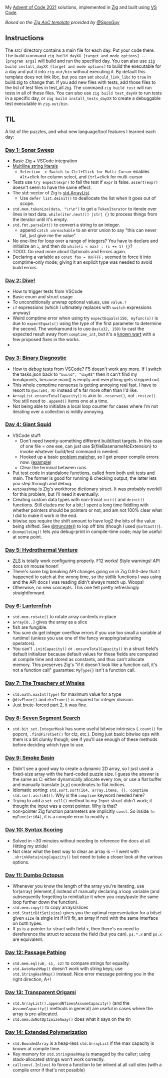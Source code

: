 My [Advent of Code 2021](https://adventofcode.com/2021) solutions, implemented in
[Zig](https://www.ziglang.org/) and built using [VS Code](https://code.visualstudio.com/).

_Based on the [Zig AoC template](https://github.com/SpexGuy/Zig-AoC-Template) provided by [@SpexGuy](https://github.com/SpexGuy/)_

## Instructions

The src/ directory contains a main file for each day.  Put your code there.  The build command `zig build dayXX [target and mode options] -- [program args]` will build and run the specified day.  You can also use `zig build install_dayXX [target and mode options]` to build the executable for a day and put it into `zig-out/bin` without executing it.  By default this template does not link libc, but you can set `should_link_libc` to `true` in build.zig to change that.  If you add new files with tests, add those files to the list of test files in test_all.zig.  The command `zig build test` will run tests in all of these files.  You can also use `zig build test_dayXX` to run tests in a specific day, or `zig build install_tests_dayXX` to create a debuggable test executable in `zig-out/bin`.

## TIL

A list of the puzzles, and what new language/tool features I learned each day:

### [Day 1: Sonar Sweep](https://adventofcode.com/2021/day/1)
- Basic Zig + VSCode integration
- [Multiline string literals](https://ziglang.org/documentation/master/#Multiline-String-Literals)
  - `Selection -> Switch to Ctrl+Click for Multi-Cursor` enables `Alt`+click for column select, and `Ctrl`+click for multi-cursor
- Tests use `try expect(expr)` to fail the test if `expr` is false. `assert(expr)` doesn't seem to have the same effect.
- The std::vector of Zig is [std.ArrayList](https://ziglang.org/documentation/master/std/#std;ArrayList).
  - Use `defer list.deinit()` to deallocate the list when it goes out of scope.
- `std.mem.tokenize(data, "\r\n")` to get a `TokenIterator` to iterate over lines in text data. `while(iter.next()) |str| {}` to process things from the iterator until it's empty.
- `std.fmt.parseInt()` to convert a string to an integer.
  - append `catch unreachable` to an error union to say "this can never fail, just give me the value".
- No one-line for loop over a range of integers? You have to declare and initialize an `i`, and then do `while(i < max) : (i += 1) {}`?
- TODO: Go read more about Optionals and Errors again.
- Declaring a variable as `const foo = 0xFFFF;` seemed to force it into comptime-only mode; giving it an explicit type was needed to avoid build errors.

### [Day 2: Dive!](https://adventofcode.com/2021/day/2)
- How to trigger tests from VSCode
- Basic enum and struct usage
- To unconditionally unwrap optional values, use `value.?`
- `if` expressions (which I ultimately replaces with `switch` expressions anyway)
- Weird comptime error when using try `expectEquals(150, myfunc(x))` is due to `expectEquals()` using the type of the first parameter to determine the second. The workaround is to use `@as(u32, 150)` to cast the expected result away from `comptime_int`, but it's a [known wart](https://github.com/ziglang/zig/issues/4437) with a few proposed fixes in the works.
- 

### [Day 3: Binary Diagnostic](https://adventofcode.com/2021/day/3)
- How to *debug* tests from VSCode? F5 doesn't work any more. If I switch the tasks.json back to `"build", "day03"` then it can't find my breakpoints, because main() is empty and everything gets stripped out.
- This whole comptime nonsense is getting annoying real fast. I have to resort to `@as(i64, N)` instead of `N` far more often than I'd like.
- `ArrayList.ensureTotalCapacity()` is akin to `.reserve()`, not `.resize()`. You still need to `.append()` items one at a time.
- Not being able to initialize a local loop counter for cases where I'm not iterating over a collection is mildly annoying.

### [Day 4: Giant Squid](https://adventofcode.com/2021/day/4)
- VSCode stuff:
  - Don't need twenty-something different build/test targets. In this case of one file = one exe, can just use ${fileBasenameNoExtension} to invoke whatever build/test command is needed.
  - Hooked up a basic [problem matcher](https://code.visualstudio.com/Docs/editor/tasks#_defining-a-problem-matcher), so I get proper compile errors now. ([example](https://github.com/cdwfs/advent2021/blob/ccd38ef3b0bb8b96bcabededf12d05d67fa1a01d/.vscode/tasks.json))
  - Clear the terminal between runs.
- Put test code in standalone functions, called from both unit tests and main. The former is good for running & checking output, the latter lets you step through and debug.
- `AutoHashMap` is Zig's workhorse dictionary struct. It was probably overkill for this problem, but I'll need it eventually.
- Creating custom data types with non-trivial `init()` and `deinit()` functions. Still eludes me for a bit; I spent a long time fiddling with whether pointers should be pointers or not, and am not 100% clear what I did to make it work in the end.
- bitwise ops require the shift amount to have log2 the bits of the value being shifted. See [@truncate()](https://ziglang.org/documentation/master/#truncate) to lop off bits (though I used `@intCast()`).
- `@compileLog()` lets you debug-print in compile-time code; may be useful at some point.

### [Day 5: Hydrothermal Venture](https://adventofcode.com/2021/day/5)
- [ZLS](https://github.com/zigtools/zls) is totally work configuring properly. F12 works! Style warnings! API docs on mouse hover!
- There's some big breaking API changes going on in Zig 0.9.0-dev that I happened to catch at the wrong time, so the stdlib functions I was using and the API docs I was reading didn't always match up. Woops!
- Otherwise, no new concepts. This one felt pretty refreshingly straightforward.

### [Day 6: Lanternfish](https://adventofcode.com/2021/day/6)
- `std.mem.rotate()` to rotate array contents in-place
- `array[0..]` gives the array as a slice
- fish are fungible.
- You sure do get integer overflow errors if you use too small a variable at runtime! (unless you use one of the fancy wrapping/saturating operators).
- You can't `.initCapacity()` or `.ensureTotalCapacity()` in a struct field's default initializer because default values for these fields are computed at compile time and stored as constants, and thus can't allocate memory. This preserves Zig's "if it doesn't look like a function call, it's not a function call" guarantee: `MyType{}` isn't a function call.

### [Day 7: The Treachery of Whales](https://adventofcode.com/2021/day/7)
- `std.math.maxInt(type)` for maximum value for a type
- `@divFloor()` and `divTrunc()` is required for integer division.
- Just brute-forced part 2, it was fine.

### [Day 8: Seven Segment Search](https://adventofcode.com/2021/day/8)
- `std.bit_set.IntegerMask` has some useful bitwise intrinsics (`.count()` for popcnt, `.findFirstSet()` for clz, etc.). Doing just basic bitwise ops with them is a bit clunky though; see if you'll use enough of these methods before deciding which type to use.

### [Day 9: Smoke Basin](https://adventofcode.com/2021/day/9)
- Didn't see a good way to create a dynamic 2D array, so I just used a fixed-size array with the hard-coded puzzle size. I guess the answer is the same as C: either dynamically allocate every row, or use a flat buffer and manually translate \[x,y\] coordinates to flat indices.
- Idiomatic sorting: `std.sort.sort(i64, array.items, {}. comptime std.sort.asc(i64))`. Why is the `comptime` keyword needed here?
- Trying to add a `set_cell()` method to my `Input` struct didn't work; it thought the input was a const pointer. Why is that?
- non-pointer Zig function parameters are implicitly `const`. So inside `fn myFunc(x:i64)`, it is a compile error to modify `x`.

### [Day 10: Syntax Scoring](https://adventofcode.com/2021/day/10)
- Solved in ~30 minutes without needing to reference the docs at all. Hitting my stride!
- Not clear what the best way to clear an array is -- I went with `.shrinkRetainingCapacity()` but need to take a closer look at the various options.

### [Day 11: Dumbo Octopus](https://adventofcode.com/2021/day/11)
- Whenever you know the length of the array you're iterating, use for(array) |element,i| instead of manually declaring a loop variable (and subsequently forgetting to reinitialize it when you copy/paste the same loop further down the function).
- `std.mem.copy()` to copy arrays/slices
- `std.StaticBitSet(size)` gives you the optimal representation for a bitset given `size` (a single int if it'll fit, an array if not) with the same interface on both types.
- If `ps` is a pointer-to-struct with field `x`, then there's no need to dereference the struct to access the field (but you can). `ps.*.x` and `ps.x` are equivalent.

### [Day 12: Passage Pathing](https://adventofcode.com/2021/day/12)
- `std.mem.eql(u8, s1, s2)` to compare strings for equality.
- `std.AutoHashMap()` doesn't work with string keys; use `std.StringHashMap()` instead. Nice error message pointing you in the right direction, A+!

### [Day 13: Transparent Origami](https://adventofcode.com/2021/day/13)
- `std.ArrayList().appendNTimesAssumeCapacity()` (and the `AssumeCapacity()` methods in general) are useful in cases where the array is pre-allocated.
- `std.mem.doNotOptimizeAway()` does what it says on the tin

### [Day 14: Extended Polymerization](https://adventofcode.com/2021/day/14)
- `std.BoundedArray` is a heap-less `std.ArrayList` if the max capacity is known at compile time.
- Key memory for `std.StringHashMap` is managed by the caller; using stack-allocated strings won't work correctly.
- `callconv(.Inline)` to force a function to be inlined at all call sites (with a compile error if that's not possible)
